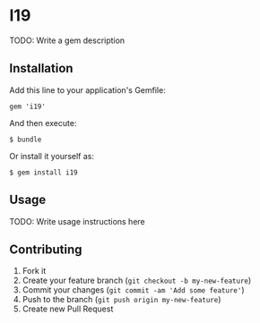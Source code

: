 # I19

TODO: Write a gem description

## Installation

Add this line to your application's Gemfile:

    gem 'i19'

And then execute:

    $ bundle

Or install it yourself as:

    $ gem install i19

## Usage

TODO: Write usage instructions here

## Contributing

1. Fork it
2. Create your feature branch (`git checkout -b my-new-feature`)
3. Commit your changes (`git commit -am 'Add some feature'`)
4. Push to the branch (`git push origin my-new-feature`)
5. Create new Pull Request
